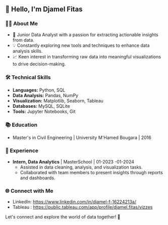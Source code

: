 ## 👋 Hello, I'm Djamel Fitas

### 👨‍💻 About Me
- 🌱 Junior Data Analyst with a passion for extracting actionable insights from data.
- 💡 Constantly exploring new tools and techniques to enhance data analysis skills.
- 📈 Keen interest in transforming raw data into meaningful visualizations to drive decision-making.

### 🛠️ Technical Skills
- **Languages:** Python, SQL
- **Data Analysis:** Pandas, NumPy
- **Visualization:** Matplotlib, Seaborn, Tableau
- **Databases:** MySQL, SQLite
- **Tools:** Jupyter Notebooks, Git

### 📚 Education
- Master's in Civil Engineering | University M'Hamed Bougara  | 2016

### 💼 Experience
- **Intern, Data Analytics** | MasterSchool | 01-2023 -01-2024 
  - Assisted in data cleaning, analysis, and visualization tasks.
  - Collaborated with team members to present insights through reports and dashboards.

### 🌐 Connect with Me
- LinkedIn: https://www.linkedin.com/in/djamel-f-16224213a/
- Tableau : https://public.tableau.com/app/profile/djamel.fitas/vizzes


Let's connect and explore the world of data together! 🚀
